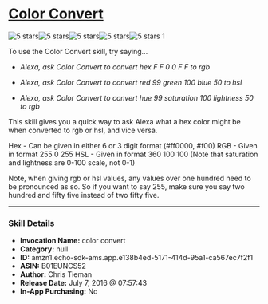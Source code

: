 # [Color Convert](http://alexa.amazon.com/#skills/amzn1.echo-sdk-ams.app.e138b4ed-5171-414d-95a1-ca567ec7f2f1)
![5 stars](../../images/ic_star_black_18dp_1x.png)![5 stars](../../images/ic_star_black_18dp_1x.png)![5 stars](../../images/ic_star_black_18dp_1x.png)![5 stars](../../images/ic_star_black_18dp_1x.png)![5 stars](../../images/ic_star_black_18dp_1x.png) 1

To use the Color Convert skill, try saying...

* *Alexa, ask Color Convert to convert hex F F 0 0 F F to rgb*

* *Alexa, ask Color Convert to convert red 99 green 100 blue 50 to hsl*

* *Alexa, ask Color Convert to convert hue 99 saturation 100 lightness 50 to rgb*

This skill gives you a quick way to ask Alexa what a hex color might be when converted to rgb or hsl, and vice versa.

Hex - Can be given in either 6 or 3 digit format (#ff0000, #f00)
RGB - Given in format 255 0 255
HSL - Given in format 360 100 100 (Note that saturation and lightness are 0-100 scale, not 0-1)

Note, when giving rgb or hsl values, any values over one hundred need to be pronounced as so. So if you want to say 255, make sure you say two hundred and fifty five instead of two fifty five.

***

### Skill Details

* **Invocation Name:** color convert
* **Category:** null
* **ID:** amzn1.echo-sdk-ams.app.e138b4ed-5171-414d-95a1-ca567ec7f2f1
* **ASIN:** B01EUNCS52
* **Author:** Chris Tieman
* **Release Date:** July 7, 2016 @ 07:57:43
* **In-App Purchasing:** No
